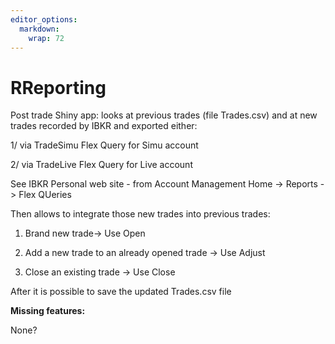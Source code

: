 ```yaml
---
editor_options: 
  markdown: 
    wrap: 72
---
```


# RReporting

Post trade Shiny app: looks at previous trades (file Trades.csv) and at
new trades recorded by IBKR and exported either:

1/ via TradeSimu Flex Query for Simu account

2/ via TradeLive Flex Query for Live account

See IBKR Personal web site - from Account Management Home -\> Reports
-\> Flex QUeries

Then allows to integrate those new trades into previous trades:

1.  Brand new trade-\> Use Open

2.  Add a new trade to an already opened trade -\> Use Adjust

3.  Close an existing trade -\> Use Close

After it is possible to save the updated Trades.csv file

**Missing features:**

None?
